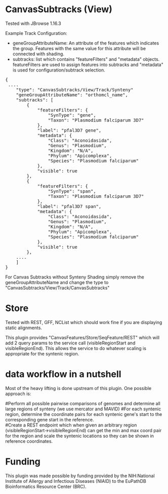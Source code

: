 # CanvasSubtracks (View)

Tested with JBrowse 1.16.3

Example Track Configuration:
* geneGroupAttributeName:  An attribute of the features which indicates the group.  Features with the same value for this attribute will be connected with shading.
* subtracks:   list which contains "featureFilters" and "metadata" objects.  featureFilters are used to assign features into subtracks and "metadata" is used for configuration/subtrack selection.

<pre>
{
 ....
    "type": "CanvasSubtracks/View/Track/Synteny"
    "geneGroupAttributeName": "orthomcl_name",
    "subtracks": [
        {
            "featureFilters": {
                "SynType": "gene",
                "Taxon": "Plasmodium falciparum 3D7"
            },
            "label": "pfal3D7 gene",
            "metadata": {
                "Class": "Aconoidasida",
                "Genus": "Plasmodium",
                "Kingdom": "N/A",
                "Phylum": "Apicomplexa",
                "Species": "Plasmodium falciparum"
            },
            "visible": true
        },
        {
            "featureFilters": {
                "SynType": "span",
                "Taxon": "Plasmodium falciparum 3D7"
            },
            "label": "pfal3D7 span",
            "metadata": {
                "Class": "Aconoidasida",
                "Genus": "Plasmodium",
                "Kingdom": "N/A",
                "Phylum": "Apicomplexa",
                "Species": "Plasmodium falciparum"
            },
            "visible": true
        }, 
	....
    ]
}
</pre>

For Canvas Subtracks without Synteny Shading simply remove the geneGroupAttributeName and change the type to "CanvasSubtracks/View/Track/CanvasSubtracks"


# Store

Tested with REST, GFF, NCList which should work fine if you are displaying static alignments.

This plugin provides "CanvasFeatures/Store/SeqFeature/REST" which will add 2 query params to the service call (visibleRegionStart and visibleRegionEnd).  This allows the service to do whatever scaling is appropriate for the syntenic region.

# data workflow in a nutshell

Most of the heavy lifting is done upstream of this plugin.  One possible approach is:

#Perform all possible pairwise comparisons of genomes and determine all large regions of synteny (we use mercator and MAVID)
#For each syntenic region, determine the coordinate pairs for each syntenic gene's start to the corresponding gene start in the reference.  
#Create a REST endpoint which when given an arbitrary region (visibleRegionStart->visibleRegionEnd) can get the min and max coord pair for the region and scale the syntenic locations so they can be shown in reference coordinates.

# Funding
This plugin was made possible by funding provided by the NIH:National Institute of Allergy and Infectious Diseases (NIAID) to the EuPathDB Bioinformatics Resource Center (BRC).
